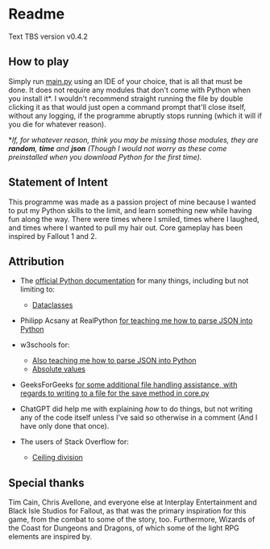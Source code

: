 # Readme

Text TBS version v0.4.2

## How to play

Simply run [main.py](main.py) using an IDE of your choice, that is all that must be done.
It does not require any modules that don't come with Python when you install it\*.
I wouldn't recommend straight running the file by double clicking it as that would just open a command prompt that'll close itself, without any logging,
if the programme
abruptly stops running (which it will if you die for whatever reason).

\**If, for whatever reason, think you may be missing those modules, they are **random**, **time** and **json**
(Though I would not worry as these come preinstalled when you download Python for the first time).*

## Statement of Intent

This programme was made as a passion project of mine because I wanted to put my Python skills to the limit, and learn something new while having fun along the way.
There were times where I smiled, times where I laughed, and times where I wanted to pull my hair out.
Core gameplay has been inspired by Fallout 1 and 2.

## Attribution

- The [official Python documentation](https://docs.python.org/3/index.html) for many things, including but not limiting to:

  - [Dataclasses](https://docs.python.org/3/library/dataclasses.html)

- Philipp Acsany at RealPython [for teaching me how to parse JSON into Python](https://realpython.com/python-json/)
- w3schools for:
  - [Also teaching me how to parse JSON into Python](https://www.w3schools.com/python/python_json.asp)
  - [Absolute values](https://www.w3schools.com/python/ref_func_abs.asp)
- GeeksForGeeks [for some additional file handling assistance, with regards to writing to a file for the save method in core.py](https://www.geeksforgeeks.org/writing-to-file-in-python/)
- ChatGPT did help me with explaining *how* to do things, but not writing any of the code itself unless I've said so otherwise in a comment (And I have only done that once).
- The users of Stack Overflow for:
  - [Ceiling division](https://stackoverflow.com/questions/14822184/is-there-a-ceiling-equivalent-of-operator-in-python)

## Special thanks

Tim Cain, Chris Avellone, and everyone else at Interplay Entertainment and Black Isle Studios for Fallout, as that was the primary inspiration for this game,
from the combat to some of the story, too. Furthermore, Wizards of the Coast for Dungeons and Dragons, of which some of the light RPG elements are inspired by.
